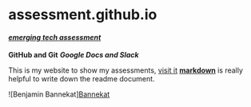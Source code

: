 # assessment.github.io
#### [_emerging tech assessment_]
**GitHub and Git** 
**_Google Docs and Slack_**


This is my website to show my assessments, [visit it](http://www.ezibuykorea.com/emerging-tech/)
[**markdown**](www.markdown.com) is really helpful to write down the readme document.

![Benjamin Bannekat][Bannekat](https://octodex.github.com/images/bannekat.png)

[_emerging tech assessment_]:http://www.ezibuykorea.com/emerging-tech/
